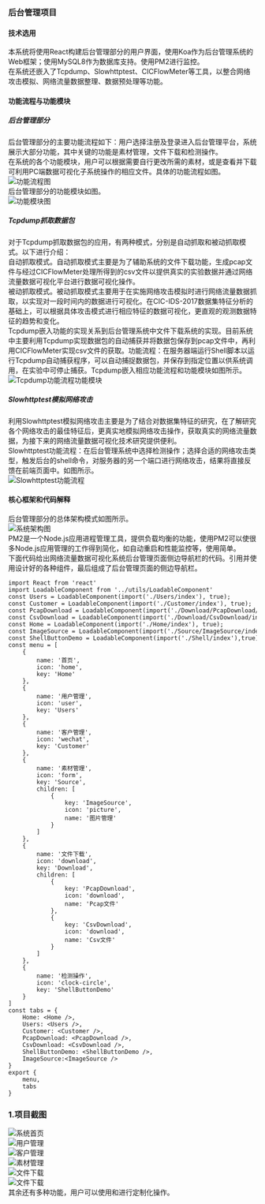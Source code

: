 
### 后台管理项目
#### 技术选用
本系统将使用React构建后台管理部分的用户界面，使用Koa作为后台管理系统的Web框架；使用MySQL8作为数据库支持。使用PM2进行监控。  
在系统还嵌入了Tcpdump、Slowhttptest、CICFlowMeter等工具，以整合网络攻击模拟、网络流量数据整理、数据预处理等功能。  

#### 功能流程与功能模块
##### 后台管理部分
后台管理部分的主要功能流程如下：用户选择注册及登录进入后台管理平台，系统展示大部分功能，其中关键的功能是素材管理，文件下载和检测操作。    
在系统的各个功能模块，用户可以根据需要自行更改所需的素材，或是查看并下载可利用PC端数据可视化子系统操作的相应文件。具体的功能流程如图。  
![功能流程图](https://github.com/FengDushuo/Group_Management/tree/main/media/1.png)  
后台管理部分的功能模块如图。  
![功能模块图](https://github.com/FengDushuo/Group_Management/tree/main/media/2.png)  
##### Tcpdump抓取数据包  
对于Tcpdump抓取数据包的应用，有两种模式，分别是自动抓取和被动抓取模式。以下进行介绍：  
自动抓取模式。自动抓取模式主要是为了辅助系统的文件下载功能，生成pcap文件与经过CICFlowMeter处理所得到的csv文件以提供真实的实验数据并通过网络流量数据可视化平台进行数据可视化操作。  
被动抓取模式。被动抓取模式主要用于在实施网络攻击模拟时进行网络流量数据抓取，以实现对一段时间内的数据进行可视化。在CIC-IDS-2017数据集特征分析的基础上，可以根据具体攻击模式进行相应特征的数据可视化，更直观的观测数据特征的趋势和变化。  
Tcpdump嵌入功能的实现关系到后台管理系统中文件下载系统的实现。目前系统中主要利用Tcpdump实现数据包的自动捕获并将数据包保存到pcap文件中，再利用CICFlowMeter实现csv文件的获取。功能流程：在服务器端运行Shell脚本以运行Tcpdump自动捕获程序，可以自动捕捉数据包，并保存到指定位置以供系统调用，在实验中可停止捕获。Tcpdump嵌入相应功能流程和功能模块如图所示。    
![Tcpdump功能流程功能模块](https://github.com/FengDushuo/Group_Management/tree/main/media/3.png)   
##### Slowhttptest模拟网络攻击
利用Slowhttptest模拟网络攻击主要是为了结合对数据集特征的研究，在了解研究各个网络攻击的最佳特征后，更真实地模拟网络攻击操作，获取真实的网络流量数据，为接下来的网络流量数据可视化技术研究提供便利。  
Slowhttptest功能流程：在后台管理系统中选择检测操作；选择合适的网络攻击类型，触发后台的shell命令，对服务器的另一个端口进行网络攻击，结果将直接反馈在前端页面中。如图所示。   
![Slowhttptest功能流程](https://github.com/FengDushuo/Group_Management/tree/main/media/4.png)  

#### 核心框架和代码解释
后台管理部分的总体架构模式如图所示。  
![系统架构图](https://github.com/FengDushuo/Group_Management/tree/main/media/5.png)  
PM2是一个Node.js应用进程管理工具，提供负载均衡的功能，使用PM2可以使很多Node.js应用管理的工作得到简化，如自动重启和性能监控等，使用简单。  
下面代码给出网络流量数据可视化系统后台管理页面侧边导航栏的代码。引用并使用设计好的各种组件，最后组成了后台管理页面的侧边导航栏。  
```
import React from 'react'
import LoadableComponent from '../utils/LoadableComponent'
const Users = LoadableComponent(import('./Users/index'), true);
const Customer = LoadableComponent(import('./Customer/index'), true);
const PcapDownload = LoadableComponent(import('./Download/PcapDownload/index'), true);
const CsvDownload = LoadableComponent(import('./Download/CsvDownload/index'), true);
const Home = LoadableComponent(import('./Home/index'), true);
const ImageSource = LoadableComponent(import('./Source/ImageSource/index'), true);
const ShellButtonDemo = LoadableComponent(import('./Shell/index'),true);
const menu = [
    {
        name: '首页',
        icon: 'home',
        key: 'Home'
    },
    {
        name: '用户管理',
        icon: 'user',
        key: 'Users'
    },
    {
        name: '客户管理',
        icon: 'wechat',
        key: 'Customer'
    },
    {
        name: '素材管理',
        icon: 'form',
        key: 'Source',
        children: [
            {
                key: 'ImageSource',
                icon: 'picture',
                name: '图片管理'
            }
        ]
    },
    {
        name: '文件下载',
        icon: 'download',
        key: 'Download',
        children: [
            {
                key: 'PcapDownload',
                icon: 'download',
                name: 'Pcap文件'
            },
            {
                key: 'CsvDownload',
                icon: 'download',
                name: 'Csv文件'
            }
        ]
    },
    {
        name: '检测操作',
        icon: 'clock-circle',
        key: 'ShellButtonDemo'
    }
]
const tabs = {
    Home: <Home />,
    Users: <Users />,
    Customer: <Customer />,
    PcapDownload: <PcapDownload />,
    CsvDownload: <CsvDownload />,
    ShellButtonDemo: <ShellButtonDemo />,
    ImageSource:<ImageSource />
}
export {
    menu,
    tabs
}
```

### 1.项目截图
![系统首页](https://github.com/FengDushuo/Group_Management/tree/main/media/6.png)    
![用户管理](https://github.com/FengDushuo/Group_Management/tree/main/media/7.png)    
![客户管理](https://github.com/FengDushuo/Group_Management/tree/main/media/8.png)    
![素材管理](https://github.com/FengDushuo/Group_Management/tree/main/media/9.png)    
![文件下载](https://github.com/FengDushuo/Group_Management/tree/main/media/10.png)    
![文件下载](https://github.com/FengDushuo/Group_Management/tree/main/media/11.png)   
其余还有多种功能，用户可以使用和进行定制化操作。


